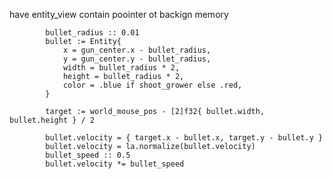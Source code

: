have entity_view contain poointer ot backign memory

            bullet_radius :: 0.01
            bullet := Entity{
                x = gun_center.x - bullet_radius,
                y = gun_center.y - bullet_radius,
                width = bullet_radius * 2,
                height = bullet_radius * 2,
                color = .blue if shoot_grower else .red,
            }

            target := world_mouse_pos - [2]f32{ bullet.width, bullet.height } / 2

            bullet.velocity = { target.x - bullet.x, target.y - bullet.y }
            bullet.velocity = la.normalize(bullet.velocity)
            bullet_speed :: 0.5
            bullet.velocity *= bullet_speed